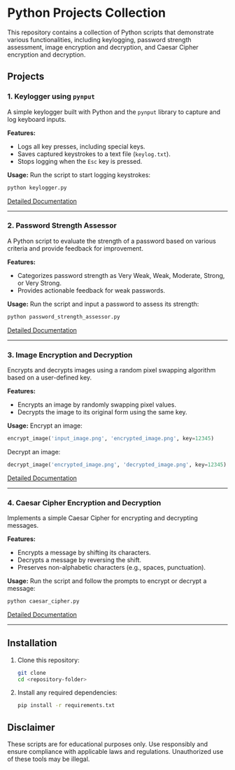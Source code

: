# Python Projects Collection

This repository contains a collection of Python scripts that demonstrate various functionalities, including keylogging, password strength assessment, image encryption and decryption, and Caesar Cipher encryption and decryption.

## Projects

### 1. Keylogger using `pynput`
A simple keylogger built with Python and the `pynput` library to capture and log keyboard inputs.

**Features:**
- Logs all key presses, including special keys.
- Saves captured keystrokes to a text file (`keylog.txt`).
- Stops logging when the `Esc` key is pressed.

**Usage:**
Run the script to start logging keystrokes:
```bash
python keylogger.py
```

[Detailed Documentation](keylogger/README.md)

---

### 2. Password Strength Assessor
A Python script to evaluate the strength of a password based on various criteria and provide feedback for improvement.

**Features:**
- Categorizes password strength as Very Weak, Weak, Moderate, Strong, or Very Strong.
- Provides actionable feedback for weak passwords.

**Usage:**
Run the script and input a password to assess its strength:
```bash
python password_strength_assessor.py
```

[Detailed Documentation](password_strength/README.md)

---

### 3. Image Encryption and Decryption
Encrypts and decrypts images using a random pixel swapping algorithm based on a user-defined key.

**Features:**
- Encrypts an image by randomly swapping pixel values.
- Decrypts the image to its original form using the same key.

**Usage:**
Encrypt an image:
```python
encrypt_image('input_image.png', 'encrypted_image.png', key=12345)
```
Decrypt an image:
```python
decrypt_image('encrypted_image.png', 'decrypted_image.png', key=12345)
```

[Detailed Documentation](image_encryption/README.md)

---

### 4. Caesar Cipher Encryption and Decryption
Implements a simple Caesar Cipher for encrypting and decrypting messages.

**Features:**
- Encrypts a message by shifting its characters.
- Decrypts a message by reversing the shift.
- Preserves non-alphabetic characters (e.g., spaces, punctuation).

**Usage:**
Run the script and follow the prompts to encrypt or decrypt a message:
```bash
python caesar_cipher.py
```

[Detailed Documentation](caesar_cipher/README.md)

---

## Installation

1. Clone this repository:
   ```bash
   git clone 
   cd <repository-folder>
   ```

2. Install any required dependencies:
   ```bash
   pip install -r requirements.txt
   ```

## Disclaimer

These scripts are for educational purposes only. Use responsibly and ensure compliance with applicable laws and regulations. Unauthorized use of these tools may be illegal.



